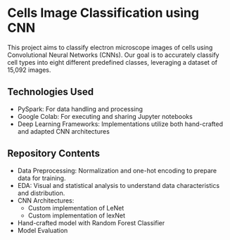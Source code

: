 # Cells Image Classification usìng CNN
This project aims to classify electron microscope images of cells using Convolutional Neural Networks (CNNs). Our goal is to accurately classify cell types into eight different predefined classes, leveraging a dataset of 15,092 images.

## Technologies Used
- PySpark: For data handling and processing
- Google Colab: For executing and sharing Jupyter notebooks
- Deep Learning Frameworks: Implementations utilize both hand-crafted and adapted CNN architectures

## Repository Contents
- Data Preprocessing: Normalization and one-hot encoding to prepare data for training.
- EDA: Visual and statistical analysis to understand data characteristics and distribution.
- CNN Architectures:
  - Custom implementation of LeNet
  - Custom implementation of lexNet
- Hand-crafted model with Random Forest Classifier
- Model Evaluation

